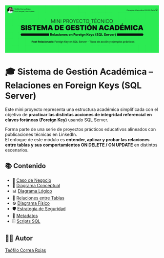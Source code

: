 ![Portada del Proyecto](docs/img/title_gestion_academica.png)

# 🎓 Sistema de Gestión Académica – Relaciones en Foreign Keys (SQL Server)

Este mini proyecto representa una estructura académica simplificada con el objetivo de **practicar las distintas acciones de integridad referencial en claves foráneas (Foreign Key)** usando SQL Server.

Forma parte de una serie de proyectos prácticos educativos alineados con publicaciones técnicas en LinkedIn.  
El enfoque de este módulo es **entender, aplicar y probar las relaciones entre tablas y sus comportamientos ON DELETE / ON UPDATE** en distintos escenarios.

## 📚 Contenido

- 🎯 [Caso de Negocio](docs/caso_negocio.md)
- 📂 [Diagrama Conceptual](docs/diagrama_conceptual.md)
- 📊 [Diagrama Lógico](docs/diagrama_logico.md)
- 🔗 [Relaciones entre Tablas](docs/relaciones_tablas.md)
- ⚙️ [Diagrama Físico](docs/diagrama_fisico.md)
- 🛡️ [Estrategia de Seguridad](docs/estrategia_seguridad_datos.md)
- 📄 [Metadatos](docs/metadatos_sqlserver.md)
- 🗄️ [Scripts SQL](/scripts_sqlserver)

## 👨‍💻 Autor
[Teófilo Correa Rojas](https://www.linkedin.com/in/te%C3%B3filo-correa-rojas/)
